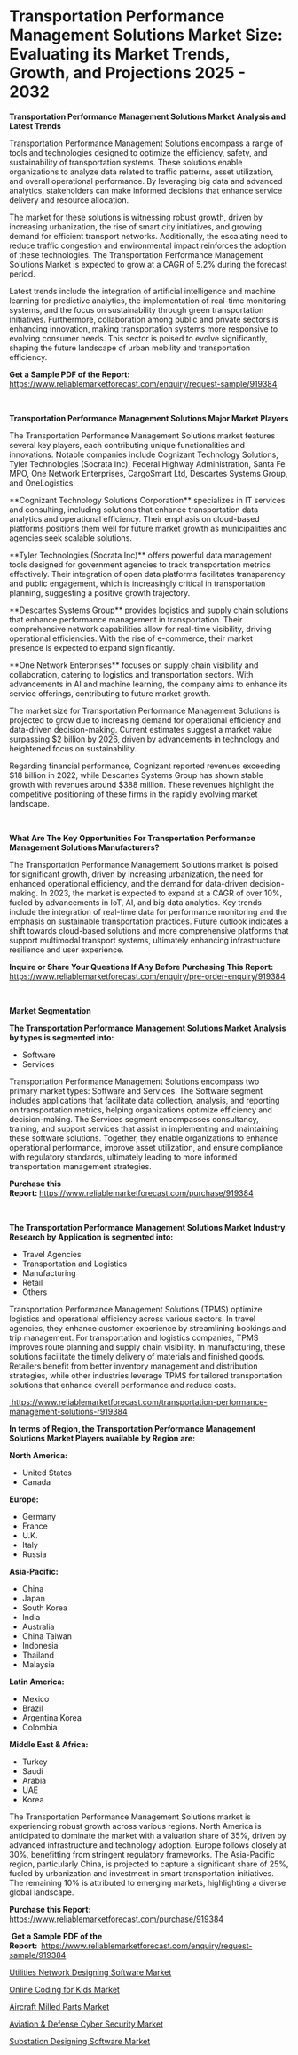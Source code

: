 <p><h1>Transportation Performance Management Solutions Market Size: Evaluating its Market Trends, Growth, and Projections 2025 - 2032</h1></p><p><strong>Transportation Performance Management Solutions Market Analysis and Latest Trends</strong></p>
<p><p>Transportation Performance Management Solutions encompass a range of tools and technologies designed to optimize the efficiency, safety, and sustainability of transportation systems. These solutions enable organizations to analyze data related to traffic patterns, asset utilization, and overall operational performance. By leveraging big data and advanced analytics, stakeholders can make informed decisions that enhance service delivery and resource allocation.</p><p>The market for these solutions is witnessing robust growth, driven by increasing urbanization, the rise of smart city initiatives, and growing demand for efficient transport networks. Additionally, the escalating need to reduce traffic congestion and environmental impact reinforces the adoption of these technologies. The Transportation Performance Management Solutions Market is expected to grow at a CAGR of 5.2% during the forecast period. </p><p>Latest trends include the integration of artificial intelligence and machine learning for predictive analytics, the implementation of real-time monitoring systems, and the focus on sustainability through green transportation initiatives. Furthermore, collaboration among public and private sectors is enhancing innovation, making transportation systems more responsive to evolving consumer needs. This sector is poised to evolve significantly, shaping the future landscape of urban mobility and transportation efficiency.</p></p>
<p><strong>Get a Sample PDF of the Report:&nbsp;</strong> <a href="https://www.reliablemarketforecast.com/enquiry/request-sample/919384?utm_campaign=1900&utm_medium=2&utm_source=Github&utm_content=ia&utm_term=07032025&utm_id=transportation-performance-management-solutions">https://www.reliablemarketforecast.com/enquiry/request-sample/919384</a></p>
<p>&nbsp;</p>
<p><strong>Transportation Performance Management Solutions Major Market Players</strong></p>
<p><p>The Transportation Performance Management Solutions market features several key players, each contributing unique functionalities and innovations. Notable companies include Cognizant Technology Solutions, Tyler Technologies (Socrata Inc), Federal Highway Administration, Santa Fe MPO, One Network Enterprises, CargoSmart Ltd, Descartes Systems Group, and OneLogistics.</p><p>**Cognizant Technology Solutions Corporation** specializes in IT services and consulting, including solutions that enhance transportation data analytics and operational efficiency. Their emphasis on cloud-based platforms positions them well for future market growth as municipalities and agencies seek scalable solutions.</p><p>**Tyler Technologies (Socrata Inc)** offers powerful data management tools designed for government agencies to track transportation metrics effectively. Their integration of open data platforms facilitates transparency and public engagement, which is increasingly critical in transportation planning, suggesting a positive growth trajectory.</p><p>**Descartes Systems Group** provides logistics and supply chain solutions that enhance performance management in transportation. Their comprehensive network capabilities allow for real-time visibility, driving operational efficiencies. With the rise of e-commerce, their market presence is expected to expand significantly.</p><p>**One Network Enterprises** focuses on supply chain visibility and collaboration, catering to logistics and transportation sectors. With advancements in AI and machine learning, the company aims to enhance its service offerings, contributing to future market growth.</p><p>The market size for Transportation Performance Management Solutions is projected to grow due to increasing demand for operational efficiency and data-driven decision-making. Current estimates suggest a market value surpassing $2 billion by 2026, driven by advancements in technology and heightened focus on sustainability.</p><p>Regarding financial performance, Cognizant reported revenues exceeding $18 billion in 2022, while Descartes Systems Group has shown stable growth with revenues around $388 million. These revenues highlight the competitive positioning of these firms in the rapidly evolving market landscape.</p></p>
<p>&nbsp;</p>
<p><strong>What Are The Key Opportunities For Transportation Performance Management Solutions Manufacturers?</strong></p>
<p><p>The Transportation Performance Management Solutions market is poised for significant growth, driven by increasing urbanization, the need for enhanced operational efficiency, and the demand for data-driven decision-making. In 2023, the market is expected to expand at a CAGR of over 10%, fueled by advancements in IoT, AI, and big data analytics. Key trends include the integration of real-time data for performance monitoring and the emphasis on sustainable transportation practices. Future outlook indicates a shift towards cloud-based solutions and more comprehensive platforms that support multimodal transport systems, ultimately enhancing infrastructure resilience and user experience.</p></p>
<p><strong>Inquire or Share Your Questions If Any Before Purchasing This Report:</strong> <a href="https://www.reliablemarketforecast.com/enquiry/pre-order-enquiry/919384?utm_campaign=1900&utm_medium=2&utm_source=Github&utm_content=ia&utm_term=07032025&utm_id=transportation-performance-management-solutions">https://www.reliablemarketforecast.com/enquiry/pre-order-enquiry/919384</a></p>
<p>&nbsp;</p>
<p><strong>Market Segmentation</strong></p>
<p><strong>The Transportation Performance Management Solutions Market Analysis by types is segmented into:</strong></p>
<p><ul><li>Software</li><li>Services</li></ul></p>
<p><p>Transportation Performance Management Solutions encompass two primary market types: Software and Services. The Software segment includes applications that facilitate data collection, analysis, and reporting on transportation metrics, helping organizations optimize efficiency and decision-making. The Services segment encompasses consultancy, training, and support services that assist in implementing and maintaining these software solutions. Together, they enable organizations to enhance operational performance, improve asset utilization, and ensure compliance with regulatory standards, ultimately leading to more informed transportation management strategies.</p></p>
<p><strong>Purchase this Report:&nbsp;</strong><a href="https://www.reliablemarketforecast.com/purchase/919384?utm_campaign=1900&utm_medium=2&utm_source=Github&utm_content=ia&utm_term=07032025&utm_id=transportation-performance-management-solutions">https://www.reliablemarketforecast.com/purchase/919384</a></p>
<p>&nbsp;</p>
<p><strong>The Transportation Performance Management Solutions Market Industry Research by Application is segmented into:</strong></p>
<p><ul><li>Travel Agencies</li><li>Transportation and Logistics</li><li>Manufacturing</li><li>Retail</li><li>Others</li></ul></p>
<p><p>Transportation Performance Management Solutions (TPMS) optimize logistics and operational efficiency across various sectors. In travel agencies, they enhance customer experience by streamlining bookings and trip management. For transportation and logistics companies, TPMS improves route planning and supply chain visibility. In manufacturing, these solutions facilitate the timely delivery of materials and finished goods. Retailers benefit from better inventory management and distribution strategies, while other industries leverage TPMS for tailored transportation solutions that enhance overall performance and reduce costs.</p></p>
<p><a href="https://www.reliablemarketforecast.com/transportation-performance-management-solutions-r919384?utm_campaign=1900&utm_medium=2&utm_source=Github&utm_content=ia&utm_term=07032025&utm_id=transportation-performance-management-solutions">&nbsp;https://www.reliablemarketforecast.com/transportation-performance-management-solutions-r919384</a></p>
<p><strong>In terms of Region, the Transportation Performance Management Solutions Market Players available by Region are:</strong></p>
<p>
    <p> <strong> North America: </strong>
        <ul>
            <li>United States</li>
            <li>Canada</li>
        </ul>
        </p> 
    <p> <strong> Europe: </strong>
        <ul>
            <li>Germany</li>
            <li>France</li>
            <li>U.K.</li>
            <li>Italy</li>
            <li>Russia</li>
        </ul>
        </p> 
    <p> <strong> Asia-Pacific: </strong>
        <ul>
            <li>China</li>
            <li>Japan</li>
            <li>South Korea</li>
            <li>India</li>
            <li>Australia</li>
            <li>China Taiwan</li>
            <li>Indonesia</li>
            <li>Thailand</li>
            <li>Malaysia</li>
        </ul>
        </p> 
    <p> <strong> Latin America: </strong>
        <ul>
            <li>Mexico</li>
            <li>Brazil</li>
            <li>Argentina Korea</li>
            <li>Colombia</li>
        </ul>
        </p> 
    <p> <strong> Middle East & Africa: </strong>
        <ul>
            <li>Turkey</li>
            <li>Saudi</li>
            <li>Arabia</li>
            <li>UAE</li>
            <li>Korea</li>
        </ul>
    </p>
    </p>
<p><p>The Transportation Performance Management Solutions market is experiencing robust growth across various regions. North America is anticipated to dominate the market with a valuation share of 35%, driven by advanced infrastructure and technology adoption. Europe follows closely at 30%, benefitting from stringent regulatory frameworks. The Asia-Pacific region, particularly China, is projected to capture a significant share of 25%, fueled by urbanization and investment in smart transportation initiatives. The remaining 10% is attributed to emerging markets, highlighting a diverse global landscape.</p></p>
<p><strong>Purchase this Report: </strong><a href="https://www.reliablemarketforecast.com/purchase/919384?utm_campaign=1900&utm_medium=2&utm_source=Github&utm_content=ia&utm_term=07032025&utm_id=transportation-performance-management-solutions">https://www.reliablemarketforecast.com/purchase/919384</a></p>
<p>&nbsp;<strong>Get a Sample PDF of the Report:&nbsp;&nbsp;</strong><a href="https://www.reliablemarketforecast.com/enquiry/request-sample/919384?utm_campaign=1900&utm_medium=2&utm_source=Github&utm_content=ia&utm_term=07032025&utm_id=transportation-performance-management-solutions">https://www.reliablemarketforecast.com/enquiry/request-sample/919384</a></p>
<p><strong></strong></p>
<p><p><a href="https://github.com/yodhafirorae/Market-Research-Report-List-1/blob/main/utilities-network-designing-software-market.md?utm_campaign=1900&utm_medium=2&utm_source=Github&utm_content=ia&utm_term=07032025&utm_id=transportation-performance-management-solutions">Utilities Network Designing Software Market</a></p><p><a href="https://github.com/cayposshefin/Market-Research-Report-List-1/blob/main/online-coding-for-kids-market.md?utm_campaign=1900&utm_medium=2&utm_source=Github&utm_content=ia&utm_term=07032025&utm_id=transportation-performance-management-solutions">Online Coding for Kids Market</a></p><p><a href="https://github.com/madethkijori/Market-Research-Report-List-1/blob/main/aircraft-milled-parts-market.md?utm_campaign=1900&utm_medium=2&utm_source=Github&utm_content=ia&utm_term=07032025&utm_id=transportation-performance-management-solutions">Aircraft Milled Parts Market</a></p><p><a href="https://github.com/kanetaerkid/Market-Research-Report-List-1/blob/main/aviation-defense-cyber-security-market.md?utm_campaign=1900&utm_medium=2&utm_source=Github&utm_content=ia&utm_term=07032025&utm_id=transportation-performance-management-solutions">Aviation & Defense Cyber Security Market</a></p><p><a href="https://github.com/busamoleankk/Market-Research-Report-List-1/blob/main/substation-designing-software-market.md?utm_campaign=1900&utm_medium=2&utm_source=Github&utm_content=ia&utm_term=07032025&utm_id=transportation-performance-management-solutions">Substation Designing Software Market</a></p></p>